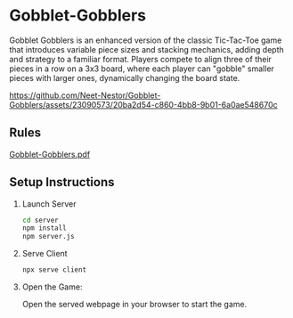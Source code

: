 # Gobblet-Gobblers

Gobblet Gobblers is an enhanced version of the classic Tic-Tac-Toe game that introduces variable piece sizes and stacking mechanics, adding depth and strategy to a familiar format. Players compete to align three of their pieces in a row on a 3x3 board, where each player can "gobble" smaller pieces with larger ones, dynamically changing the board state.


https://github.com/Neet-Nestor/Gobblet-Gobblers/assets/23090573/20ba2d54-c860-4bb8-9b01-6a0ae548670c


## Rules
[Gobblet-Gobblers.pdf](https://themindcafe.com.sg/wp-content/uploads/2018/07/Gobblet-Gobblers.pdf)

## Setup Instructions

1. Launch Server

    ```bash
    cd server
    npm install
    npm server.js
    ```

2. Serve Client

    ```bash
    npx serve client
    ```

3. Open the Game:

    Open the served webpage in your browser to start the game.
